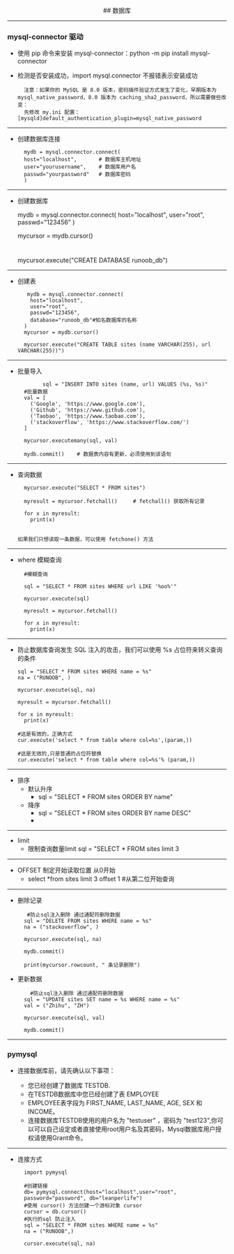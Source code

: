  <center>
  ## 数据库  
  </center>

---

### mysql-connector 驱动

+ 使用 pip 命令来安装 mysql-connector：python -m pip install mysql-connector
+ 检测是否安装成功，import mysql.connector 不报错表示安装成功
    

	    注意：如果你的 MySQL 是 8.0 版本，密码插件验证方式发生了变化，早期版本为 mysql_native_password，8.0 版本为 caching_sha2_password，所以需要做些改变：
	    先修改 my.ini 配置：[mysqld]default_authentication_plugin=mysql_native_password

----

+ 创建数据库连接

	
 
        mydb = mysql.connector.connect(
        host="localhost",       # 数据库主机地址
        user="yourusername",    # 数据库用户名
        passwd="yourpassword"   # 数据库密码
        )
        
---

 + 创建数据库
	 
	 
	  mydb = mysql.connector.connect(
          host="localhost",
	      user="root",
	      passwd="123456"
	)
 
	mycursor = mydb.cursor()
	
	 #
	mycursor.execute("CREATE DATABASE runoob_db")

---
+ 创建表

		 mydb = mysql.connector.connect(
	      host="localhost",
		  user="root",
		  passwd="123456",
		  database="runoob_db"#知名数据库的名称
		)
		mycursor = mydb.cursor()
	 
		mycursor.execute("CREATE TABLE sites (name VARCHAR(255), url VARCHAR(255))")

---

+ 批量导入
	
			  sql = "INSERT INTO sites (name, url) VALUES (%s, %s)"
		#批量数据
		val = [
		  ('Google', 'https://www.google.com'),
		  ('Github', 'https://www.github.com'),
		  ('Taobao', 'https://www.taobao.com'),
		  ('stackoverflow', 'https://www.stackoverflow.com/')
		]
		 
		mycursor.executemany(sql, val)
		 
		mydb.commit()    # 数据表内容有更新，必须使用到该语句
	 
---

+ 查询数据
	
		mycursor.execute("SELECT * FROM sites")
 
		myresult = mycursor.fetchall()     # fetchall() 获取所有记录
		 
		for x in myresult:
		  print(x)
		  
		 
	  如果我们只想读取一条数据，可以使用 fetchone() 方法

----

+ where 模糊查询

		#模糊查询
		
		sql = "SELECT * FROM sites WHERE url LIKE '%oo%'"
	 
		mycursor.execute(sql)
	 
		myresult = mycursor.fetchall()
	 
		for x in myresult:
		  print(x)


---

+ 防止数据库查询发生 SQL 注入的攻击，我们可以使用 %s 占位符来转义查询的条件 
	
	  sql = "SELECT * FROM sites WHERE name = %s"
	  na = ("RUNOOB", )
	 
	  mycursor.execute(sql, na)
	 
	  myresult = mycursor.fetchall()
	 
	  for x in myresult:
	    print(x)
	
	  #这是有效的，正确方式
	  cur.execute('select * from table where col=%s',(param,))

      #这是无效的,只是普通的占位符替换
      cur.execute('select * from table where col=%s'% (param,))

---

+ 排序
	+ 默认升序
		+ sql = "SELECT * FROM sites ORDER BY name"
	+ 降序
		+ sql = "SELECT * FROM sites ORDER BY name DESC"
		+ 
---
+ limit 
	+ 限制查询数量limit  sql = "SELECT * FROM sites limit 3

---
+ OFFSET 制定开始读取位置 从0开始
	+ select *from sites limit 3 offset 1 #从第二位开始查询

---

+ 删除记录

		 #防止sql注入删除 通过通配符删除数据
		sql = "DELETE FROM sites WHERE name = %s"
		na = ("stackoverflow", )
		 
		mycursor.execute(sql, na)
		 
		mydb.commit()
		 
		print(mycursor.rowcount, " 条记录删除")

+ 更新数据

		  #防止sql注入删除 通过通配符删除数据
		sql = "UPDATE sites SET name = %s WHERE name = %s"
		val = ("Zhihu", "ZH")
		 
		mycursor.execute(sql, val)
		 
		mydb.commit()		


 

----------

### pymysql

+ 连接数据库前，请先确认以下事项：

	+ 您已经创建了数据库 TESTDB.
	+ 在TESTDB数据库中您已经创建了表 EMPLOYEE
  + EMPLOYEE表字段为 FIRST_NAME, LAST_NAME, AGE, SEX 和 INCOME。
  + 连接数据库TESTDB使用的用户名为 "testuser" ，密码为 "test123",你可以可以自己设定或者直接使用root用户名及其密码，Mysql数据库用户授权请使用Grant命令。
 
 ---
+ 连接方式

		import pymysql
	 
		#创建链接
		db= pymysql.connect(host="localhost",user="root",
		password="password", db="leanperlife")
		#使用 cursor() 方法创建一个游标对象 cursor
		cursor = db.cursor()
		#执行的sql 防止注入
		sql = "SELECT * FROM sites WHERE name = %s"
		na = ("RUNOOB",)
		
		cursor.execute(sql, na)













































































































